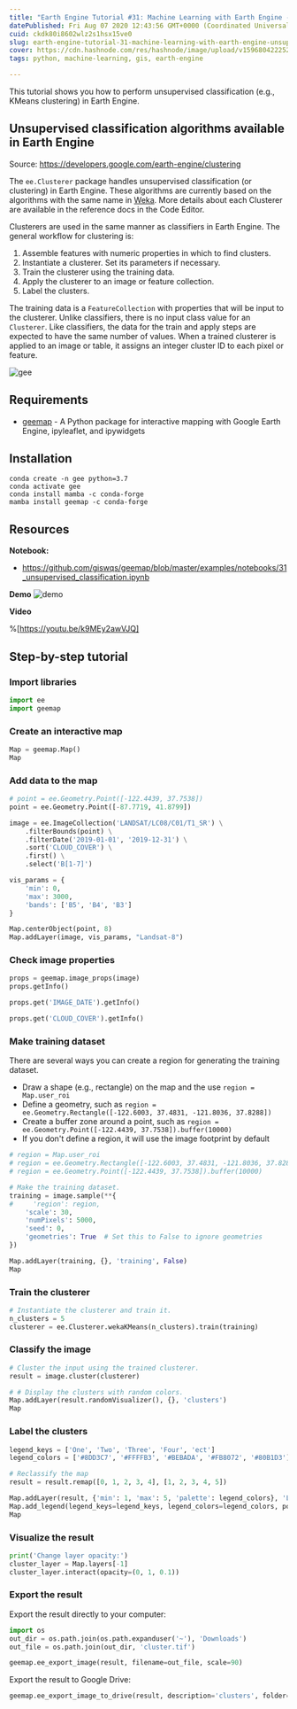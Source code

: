 ```yaml
---
title: "Earth Engine Tutorial #31: Machine Learning with Earth Engine - Unsupervised Classification"
datePublished: Fri Aug 07 2020 12:43:56 GMT+0000 (Coordinated Universal Time)
cuid: ckdk80i8602wlz2s1hsx15ve0
slug: earth-engine-tutorial-31-machine-learning-with-earth-engine-unsupervised-classification
cover: https://cdn.hashnode.com/res/hashnode/image/upload/v1596804222521/5d3kwFXFo.png
tags: python, machine-learning, gis, earth-engine

---
```


This tutorial shows you how to perform unsupervised classification (e.g., KMeans clustering) in Earth Engine.

## Unsupervised classification algorithms available in Earth Engine

Source: https://developers.google.com/earth-engine/clustering

The `ee.Clusterer` package handles unsupervised classification (or clustering) in Earth Engine. These algorithms are currently based on the algorithms with the same name in [Weka](http://www.cs.waikato.ac.nz/ml/weka/). More details about each Clusterer are available in the reference docs in the Code Editor.

Clusterers are used in the same manner as classifiers in Earth Engine. The general workflow for clustering is:

1. Assemble features with numeric properties in which to find clusters.
2. Instantiate a clusterer. Set its parameters if necessary.
3. Train the clusterer using the training data.
4. Apply the clusterer to an image or feature collection.
5. Label the clusters.

The training data is a `FeatureCollection` with properties that will be input to the clusterer. Unlike classifiers, there is no input class value for an `Clusterer`. Like classifiers, the data for the train and apply steps are expected to have the same number of values. When a trained clusterer is applied to an image or table, it assigns an integer cluster ID to each pixel or feature.

![gee](https://i.imgur.com/IcBapEx.png)

## Requirements
- [geemap](https://github.com/giswqs/geemap) - A Python package for interactive mapping with Google Earth Engine, ipyleaflet, and ipywidgets

## Installation
```
conda create -n gee python=3.7
conda activate gee
conda install mamba -c conda-forge
mamba install geemap -c conda-forge
```

## Resources

**Notebook:**
- https://github.com/giswqs/geemap/blob/master/examples/notebooks/31_unsupervised_classification.ipynb

**Demo**
![demo](https://i.imgur.com/uNQfrFx.gif)

**Video**

%[https://youtu.be/k9MEy2awVJQ]

## Step-by-step tutorial

### Import libraries


```python
import ee
import geemap
```

### Create an interactive map


```python
Map = geemap.Map()
Map
```

### Add data to the map


```python
# point = ee.Geometry.Point([-122.4439, 37.7538])
point = ee.Geometry.Point([-87.7719, 41.8799])

image = ee.ImageCollection('LANDSAT/LC08/C01/T1_SR') \
    .filterBounds(point) \
    .filterDate('2019-01-01', '2019-12-31') \
    .sort('CLOUD_COVER') \
    .first() \
    .select('B[1-7]')

vis_params = {
    'min': 0,
    'max': 3000,
    'bands': ['B5', 'B4', 'B3']
}

Map.centerObject(point, 8)
Map.addLayer(image, vis_params, "Landsat-8")
```

### Check image properties


```python
props = geemap.image_props(image)
props.getInfo()
```


```python
props.get('IMAGE_DATE').getInfo()
```


```python
props.get('CLOUD_COVER').getInfo()
```

### Make training dataset

There are several ways you can create a region for generating the training dataset.

- Draw a shape (e.g., rectangle) on the map and the use `region = Map.user_roi`
- Define a geometry, such as `region = ee.Geometry.Rectangle([-122.6003, 37.4831, -121.8036, 37.8288])`
- Create a buffer zone around a point, such as `region = ee.Geometry.Point([-122.4439, 37.7538]).buffer(10000)`
- If you don't define a region, it will use the image footprint by default


```python
# region = Map.user_roi
# region = ee.Geometry.Rectangle([-122.6003, 37.4831, -121.8036, 37.8288])
# region = ee.Geometry.Point([-122.4439, 37.7538]).buffer(10000)
```


```python
# Make the training dataset.
training = image.sample(**{
#     'region': region,
    'scale': 30,
    'numPixels': 5000,
    'seed': 0,
    'geometries': True  # Set this to False to ignore geometries
})

Map.addLayer(training, {}, 'training', False)
Map
```

### Train the clusterer


```python
# Instantiate the clusterer and train it.
n_clusters = 5
clusterer = ee.Clusterer.wekaKMeans(n_clusters).train(training)
```

### Classify the image


```python
# Cluster the input using the trained clusterer.
result = image.cluster(clusterer)

# # Display the clusters with random colors.
Map.addLayer(result.randomVisualizer(), {}, 'clusters')
Map
```

### Label the clusters


```python
legend_keys = ['One', 'Two', 'Three', 'Four', 'ect']
legend_colors = ['#8DD3C7', '#FFFFB3', '#BEBADA', '#FB8072', '#80B1D3']

# Reclassify the map
result = result.remap([0, 1, 2, 3, 4], [1, 2, 3, 4, 5])

Map.addLayer(result, {'min': 1, 'max': 5, 'palette': legend_colors}, 'Labelled clusters')
Map.add_legend(legend_keys=legend_keys, legend_colors=legend_colors, position='bottomright')
Map
```

### Visualize the result


```python
print('Change layer opacity:')
cluster_layer = Map.layers[-1]
cluster_layer.interact(opacity=(0, 1, 0.1))
```

### Export the result

Export the result directly to your computer:


```python
import os
out_dir = os.path.join(os.path.expanduser('~'), 'Downloads')
out_file = os.path.join(out_dir, 'cluster.tif')
```


```python
geemap.ee_export_image(result, filename=out_file, scale=90)
```

Export the result to Google Drive:


```python
geemap.ee_export_image_to_drive(result, description='clusters', folder='export', scale=90)
```
